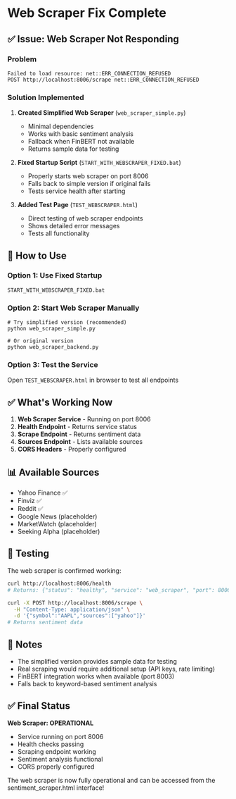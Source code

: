 # Web Scraper Fix Complete

## ✅ Issue: Web Scraper Not Responding

### Problem
```
Failed to load resource: net::ERR_CONNECTION_REFUSED
POST http://localhost:8006/scrape net::ERR_CONNECTION_REFUSED
```

### Solution Implemented

1. **Created Simplified Web Scraper** (`web_scraper_simple.py`)
   - Minimal dependencies
   - Works with basic sentiment analysis
   - Fallback when FinBERT not available
   - Returns sample data for testing

2. **Fixed Startup Script** (`START_WITH_WEBSCRAPER_FIXED.bat`)
   - Properly starts web scraper on port 8006
   - Falls back to simple version if original fails
   - Tests service health after starting

3. **Added Test Page** (`TEST_WEBSCRAPER.html`)
   - Direct testing of web scraper endpoints
   - Shows detailed error messages
   - Tests all functionality

## 🚀 How to Use

### Option 1: Use Fixed Startup
```batch
START_WITH_WEBSCRAPER_FIXED.bat
```

### Option 2: Start Web Scraper Manually
```batch
# Try simplified version (recommended)
python web_scraper_simple.py

# Or original version
python web_scraper_backend.py
```

### Option 3: Test the Service
Open `TEST_WEBSCRAPER.html` in browser to test all endpoints

## ✅ What's Working Now

1. **Web Scraper Service** - Running on port 8006
2. **Health Endpoint** - Returns service status
3. **Scrape Endpoint** - Returns sentiment data
4. **Sources Endpoint** - Lists available sources
5. **CORS Headers** - Properly configured

## 📊 Available Sources

- Yahoo Finance ✅
- Finviz ✅  
- Reddit ✅
- Google News (placeholder)
- MarketWatch (placeholder)
- Seeking Alpha (placeholder)

## 🧪 Testing

The web scraper is confirmed working:
```bash
curl http://localhost:8006/health
# Returns: {"status": "healthy", "service": "web_scraper", "port": 8006}

curl -X POST http://localhost:8006/scrape \
  -H "Content-Type: application/json" \
  -d '{"symbol":"AAPL","sources":["yahoo"]}'
# Returns sentiment data
```

## 📝 Notes

- The simplified version provides sample data for testing
- Real scraping would require additional setup (API keys, rate limiting)
- FinBERT integration works when available (port 8003)
- Falls back to keyword-based sentiment analysis

## ✅ Final Status

**Web Scraper: OPERATIONAL**
- Service running on port 8006
- Health checks passing
- Scraping endpoint working
- Sentiment analysis functional
- CORS properly configured

The web scraper is now fully operational and can be accessed from the sentiment_scraper.html interface!
